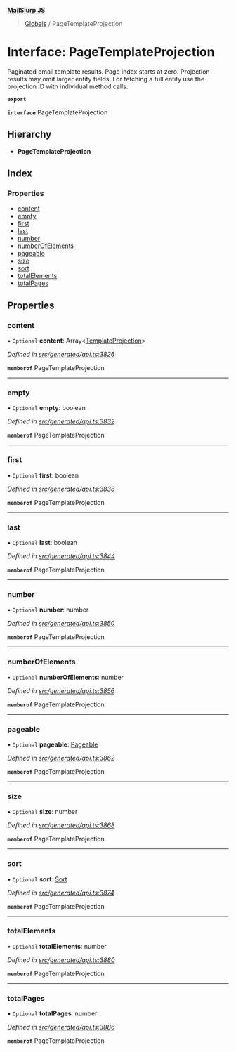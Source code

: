 **[MailSlurp JS](../README.md)**

> [Globals](../README.md) / PageTemplateProjection

# Interface: PageTemplateProjection

Paginated email template results. Page index starts at zero. Projection results may omit larger entity fields. For fetching a full entity use the projection ID with individual method calls.

**`export`** 

**`interface`** PageTemplateProjection

## Hierarchy

* **PageTemplateProjection**

## Index

### Properties

* [content](pagetemplateprojection.md#content)
* [empty](pagetemplateprojection.md#empty)
* [first](pagetemplateprojection.md#first)
* [last](pagetemplateprojection.md#last)
* [number](pagetemplateprojection.md#number)
* [numberOfElements](pagetemplateprojection.md#numberofelements)
* [pageable](pagetemplateprojection.md#pageable)
* [size](pagetemplateprojection.md#size)
* [sort](pagetemplateprojection.md#sort)
* [totalElements](pagetemplateprojection.md#totalelements)
* [totalPages](pagetemplateprojection.md#totalpages)

## Properties

### content

• `Optional` **content**: Array\<[TemplateProjection](templateprojection.md)>

*Defined in [src/generated/api.ts:3826](https://github.com/mailslurp/mailslurp-client/blob/05090ce/src/generated/api.ts#L3826)*

**`memberof`** PageTemplateProjection

___

### empty

• `Optional` **empty**: boolean

*Defined in [src/generated/api.ts:3832](https://github.com/mailslurp/mailslurp-client/blob/05090ce/src/generated/api.ts#L3832)*

**`memberof`** PageTemplateProjection

___

### first

• `Optional` **first**: boolean

*Defined in [src/generated/api.ts:3838](https://github.com/mailslurp/mailslurp-client/blob/05090ce/src/generated/api.ts#L3838)*

**`memberof`** PageTemplateProjection

___

### last

• `Optional` **last**: boolean

*Defined in [src/generated/api.ts:3844](https://github.com/mailslurp/mailslurp-client/blob/05090ce/src/generated/api.ts#L3844)*

**`memberof`** PageTemplateProjection

___

### number

• `Optional` **number**: number

*Defined in [src/generated/api.ts:3850](https://github.com/mailslurp/mailslurp-client/blob/05090ce/src/generated/api.ts#L3850)*

**`memberof`** PageTemplateProjection

___

### numberOfElements

• `Optional` **numberOfElements**: number

*Defined in [src/generated/api.ts:3856](https://github.com/mailslurp/mailslurp-client/blob/05090ce/src/generated/api.ts#L3856)*

**`memberof`** PageTemplateProjection

___

### pageable

• `Optional` **pageable**: [Pageable](pageable.md)

*Defined in [src/generated/api.ts:3862](https://github.com/mailslurp/mailslurp-client/blob/05090ce/src/generated/api.ts#L3862)*

**`memberof`** PageTemplateProjection

___

### size

• `Optional` **size**: number

*Defined in [src/generated/api.ts:3868](https://github.com/mailslurp/mailslurp-client/blob/05090ce/src/generated/api.ts#L3868)*

**`memberof`** PageTemplateProjection

___

### sort

• `Optional` **sort**: [Sort](sort.md)

*Defined in [src/generated/api.ts:3874](https://github.com/mailslurp/mailslurp-client/blob/05090ce/src/generated/api.ts#L3874)*

**`memberof`** PageTemplateProjection

___

### totalElements

• `Optional` **totalElements**: number

*Defined in [src/generated/api.ts:3880](https://github.com/mailslurp/mailslurp-client/blob/05090ce/src/generated/api.ts#L3880)*

**`memberof`** PageTemplateProjection

___

### totalPages

• `Optional` **totalPages**: number

*Defined in [src/generated/api.ts:3886](https://github.com/mailslurp/mailslurp-client/blob/05090ce/src/generated/api.ts#L3886)*

**`memberof`** PageTemplateProjection

